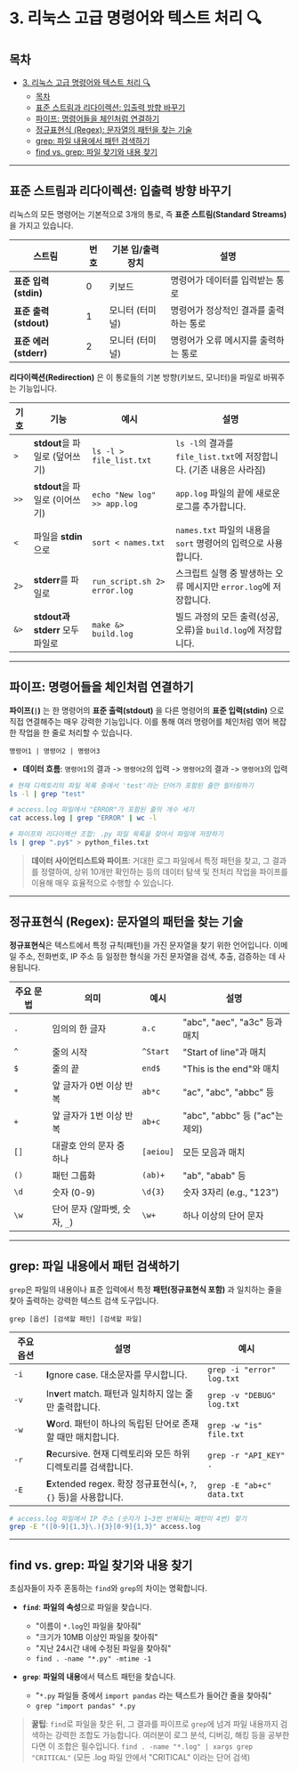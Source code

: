 # 3. 리눅스 고급 명령어와 텍스트 처리 🔍

## 목차
- [3. 리눅스 고급 명령어와 텍스트 처리 🔍](#3-리눅스-고급-명령어와-텍스트-처리-)
  - [목차](#목차)
  - [표준 스트림과 리다이렉션: 입출력 방향 바꾸기](#표준-스트림과-리다이렉션-입출력-방향-바꾸기)
  - [파이프: 명령어들을 체인처럼 연결하기](#파이프-명령어들을-체인처럼-연결하기)
  - [정규표현식 (Regex): 문자열의 패턴을 찾는 기술](#정규표현식-regex-문자열의-패턴을-찾는-기술)
  - [grep: 파일 내용에서 패턴 검색하기](#grep-파일-내용에서-패턴-검색하기)
  - [find vs. grep: 파일 찾기와 내용 찾기](#find-vs-grep-파일-찾기와-내용-찾기)

---

## 표준 스트림과 리다이렉션: 입출력 방향 바꾸기

리눅스의 모든 명령어는 기본적으로 3개의 통로, 즉 **표준 스트림(Standard Streams)**  을 가지고 있습니다.

| 스트림 | 번호 | 기본 입/출력 장치 | 설명 |
|---|---|---|---|
| **표준 입력 (stdin)**  | 0 | 키보드 | 명령어가 데이터를 입력받는 통로 |
| **표준 출력 (stdout)**  | 1 | 모니터 (터미널) | 명령어가 정상적인 결과를 출력하는 통로 |
| **표준 에러 (stderr)**  | 2 | 모니터 (터미널) | 명령어가 오류 메시지를 출력하는 통로 |

**리다이렉션(Redirection)**  은 이 통로들의 기본 방향(키보드, 모니터)을 파일로 바꿔주는 기능입니다.

| 기호 | 기능 | 예시 | 설명 |
|---|---|---|---|
| `>` | **stdout**을 파일로 (덮어쓰기) | `ls -l > file_list.txt` | `ls -l`의 결과를 `file_list.txt`에 저장합니다. (기존 내용은 사라짐) |
| `>>` | **stdout**을 파일로 (이어쓰기) | `echo "New log" >> app.log` | `app.log` 파일의 끝에 새로운 로그를 추가합니다. |
| `<` | 파일을 **stdin**으로 | `sort < names.txt` | `names.txt` 파일의 내용을 `sort` 명령어의 입력으로 사용합니다. |
| `2>` | **stderr**를 파일로 | `run_script.sh 2> error.log` | 스크립트 실행 중 발생하는 오류 메시지만 `error.log`에 저장합니다. |
| `&>` | **stdout과 stderr** 모두 파일로 | `make &> build.log` | 빌드 과정의 모든 출력(성공, 오류)을 `build.log`에 저장합니다. |

---

## 파이프: 명령어들을 체인처럼 연결하기

**파이프(`|`)**  는 한 명령어의 **표준 출력(stdout)**  을 다른 명령어의 **표준 입력(stdin)**  으로 직접 연결해주는 매우 강력한 기능입니다. 이를 통해 여러 명령어를 체인처럼 엮어 복잡한 작업을 한 줄로 처리할 수 있습니다.

`명령어1 | 명령어2 | 명령어3`

- **데이터 흐름**: `명령어1`의 결과 -> `명령어2`의 입력 -> `명령어2`의 결과 -> `명령어3`의 입력

```bash
# 현재 디렉토리의 파일 목록 중에서 'test'라는 단어가 포함된 줄만 필터링하기
ls -l | grep "test"

# access.log 파일에서 "ERROR"가 포함된 줄의 개수 세기
cat access.log | grep "ERROR" | wc -l

# 파이프와 리다이렉션 조합: .py 파일 목록을 찾아서 파일에 저장하기
ls | grep ".py$" > python_files.txt
```

> **데이터 사이언티스트와 파이프**: 거대한 로그 파일에서 특정 패턴을 찾고, 그 결과를 정렬하여, 상위 10개만 확인하는 등의 데이터 탐색 및 전처리 작업을 파이프를 이용해 매우 효율적으로 수행할 수 있습니다.

---

## 정규표현식 (Regex): 문자열의 패턴을 찾는 기술

**정규표현식**은 텍스트에서 특정 규칙(패턴)을 가진 문자열을 찾기 위한 언어입니다. 이메일 주소, 전화번호, IP 주소 등 일정한 형식을 가진 문자열을 검색, 추출, 검증하는 데 사용됩니다.

| 주요 문법 | 의미 | 예시 | 설명 |
|---|---|---|---|
| `.` | 임의의 한 글자 | `a.c` | "abc", "aec", "a3c" 등과 매치 |
| `^` | 줄의 시작 | `^Start` | "Start of line"과 매치 |
| `$` | 줄의 끝 | `end$` | "This is the end"와 매치 |
| `*` | 앞 글자가 0번 이상 반복 | `ab*c` | "ac", "abc", "abbc" 등 |
| `+` | 앞 글자가 1번 이상 반복 | `ab+c` | "abc", "abbc" 등 ("ac"는 제외) |
| `[]` | 대괄호 안의 문자 중 하나 | `[aeiou]` | 모든 모음과 매치 |
| `()` | 패턴 그룹화 | `(ab)+` | "ab", "abab" 등 |
| `\d` | 숫자 (0-9) | `\d{3}` | 숫자 3자리 (e.g., "123") |
| `\w` | 단어 문자 (알파벳, 숫자, `_`) | `\w+` | 하나 이상의 단어 문자 |

---

## grep: 파일 내용에서 패턴 검색하기

`grep`은 파일의 내용이나 표준 입력에서 특정 **패턴(정규표현식 포함)** 과 일치하는 줄을 찾아 출력하는 강력한 텍스트 검색 도구입니다.

`grep [옵션] [검색할 패턴] [검색할 파일]`

| 주요 옵션 | 설명 | 예시 |
|---|---|---|
| `-i` | **I**gnore case. 대소문자를 무시합니다. | `grep -i "error" log.txt` |
| `-v` | In**v**ert match. 패턴과 일치하지 않는 줄만 출력합니다. | `grep -v "DEBUG" log.txt` |
| `-w` | **W**ord. 패턴이 하나의 독립된 단어로 존재할 때만 매치합니다. | `grep -w "is" file.txt` |
| `-r` | **R**ecursive. 현재 디렉토리와 모든 하위 디렉토리를 검색합니다. | `grep -r "API_KEY" .` |
| `-E` | **E**xtended regex. 확장 정규표현식(`+`, `?`, `{}` 등)을 사용합니다. | `grep -E "ab+c" data.txt` |

```bash
# access.log 파일에서 IP 주소 (숫자가 1~3번 반복되는 패턴이 4번) 찾기
grep -E "([0-9]{1,3}\.){3}[0-9]{1,3}" access.log
```

---

## find vs. grep: 파일 찾기와 내용 찾기

초심자들이 자주 혼동하는 `find`와 `grep`의 차이는 명확합니다.

- **`find`**: **파일의 속성**으로 파일을 찾습니다.
  - "이름이 `*.log`인 파일을 찾아줘"
  - "크기가 10MB 이상인 파일을 찾아줘"
  - "지난 24시간 내에 수정된 파일을 찾아줘"
  - `find . -name "*.py" -mtime -1`

- **`grep`**: **파일의 내용**에서 텍스트 패턴을 찾습니다.
  - "`*.py` 파일들 중에서 `import pandas` 라는 텍스트가 들어간 줄을 찾아줘"
  - `grep "import pandas" *.py`

> **꿀팁**: `find`로 파일을 찾은 뒤, 그 결과를 파이프로 `grep`에 넘겨 파일 내용까지 검색하는 강력한 조합도 가능합니다. 여러분이 로그 분석, 디버깅, 해킹 등을 공부한다면 이 조합은 필수입니다.
> `find . -name "*.log" | xargs grep "CRITICAL"`
> (모든 .log 파일 안에서 "CRITICAL" 이라는 단어 검색)
